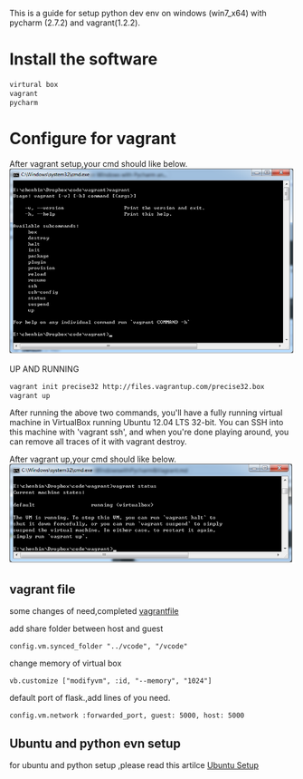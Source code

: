 This is a guide for setup python dev env on windows (win7_x64) with
pycharm (2.7.2) and vagrant(1.2.2).

Install the software
============

    virtural box
    vagrant
    pycharm

Configure for vagrant
============

After vagrant setup,your cmd should like below.
![vagrant](static/vagrant01.png "shell of vagrant")


UP AND RUNNING

    vagrant init precise32 http://files.vagrantup.com/precise32.box
    vagrant up

After running the above two commands, you'll have a fully running virtual machine in VirtualBox running Ubuntu 12.04 LTS 32-bit. You can SSH into this machine with 'vagrant ssh', and when you're done playing around, you can remove all traces of it with vagrant destroy.


After vagrant up,your cmd should like below.
![vagrant up stauts](static/vagrant02.png "shell of vagrant")

vagrant file
-----------

some changes of need,completed [vagrantfile](vagrant/Vagrantfile)

add share folder between host and guest

    config.vm.synced_folder "../vcode", "/vcode"

change memory of virtual box

    vb.customize ["modifyvm", :id, "--memory", "1024"]

default port of flask.,add lines of you need.

    config.vm.network :forwarded_port, guest: 5000, host: 5000

Ubuntu and python evn setup
-----------

for ubuntu and python setup ,please read this artilce [Ubuntu Setup](ubuntu/setup.md)
